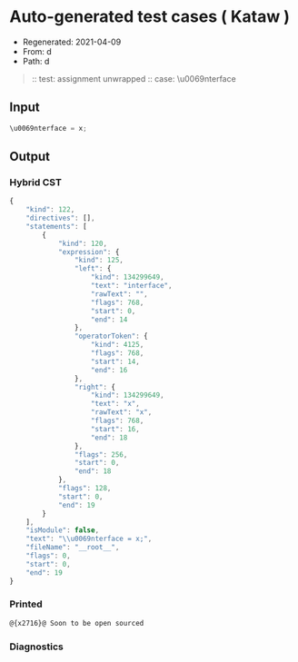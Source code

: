 # Auto-generated test cases ( Kataw )
- Regenerated: 2021-04-09
- From: d
- Path: d
> :: test: assignment unwrapped
> :: case: \u0069nterface
## Input

`````js
\u0069nterface = x;
`````

## Output

### Hybrid CST

```javascript
{
    "kind": 122,
    "directives": [],
    "statements": [
        {
            "kind": 120,
            "expression": {
                "kind": 125,
                "left": {
                    "kind": 134299649,
                    "text": "interface",
                    "rawText": "",
                    "flags": 768,
                    "start": 0,
                    "end": 14
                },
                "operatorToken": {
                    "kind": 4125,
                    "flags": 768,
                    "start": 14,
                    "end": 16
                },
                "right": {
                    "kind": 134299649,
                    "text": "x",
                    "rawText": "x",
                    "flags": 768,
                    "start": 16,
                    "end": 18
                },
                "flags": 256,
                "start": 0,
                "end": 18
            },
            "flags": 128,
            "start": 0,
            "end": 19
        }
    ],
    "isModule": false,
    "text": "\\u0069nterface = x;",
    "fileName": "__root__",
    "flags": 0,
    "start": 0,
    "end": 19
}
```

### Printed

```javascript
@{x2716}@ Soon to be open sourced
```

### Diagnostics

```javascript

```

